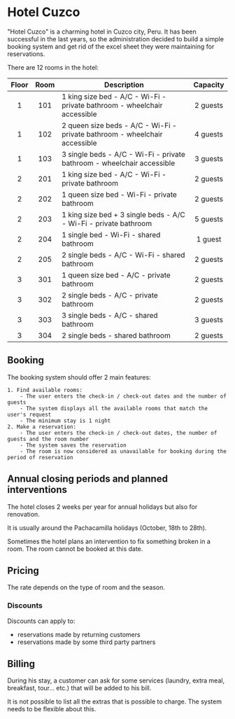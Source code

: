 # Hotel Cuzco

"Hotel Cuzco" is a charming hotel in Cuzco city, Peru.
It has been successful in the last years, so the administration decided to build a simple booking system and get rid of the excel sheet they were maintaining for reservations.

There are 12 rooms in the hotel:

| Floor | Room | Description                                                                | Capacity |
|:-----:|:----:|----------------------------------------------------------------------------|:--------:|
|   1   | 101  | 1 king size bed - A/C - Wi-Fi - private bathroom - wheelchair accessible   | 2 guests |
|   1   | 102  | 2 queen size beds - A/C - Wi-Fi - private bathroom - wheelchair accessible | 4 guests |
|   1   | 103  | 3 single beds - A/C - Wi-Fi - private bathroom - wheelchair accessible     | 3 guests |
|   2   | 201  | 1 king size bed - A/C - Wi-Fi - private bathroom                           | 2 guests |
|   2   | 202  | 1 queen size bed - Wi-Fi - private bathroom                                | 2 guests |
|   2   | 203  | 1 king size bed + 3 single beds - A/C - Wi-Fi - private bathroom           | 5 guests |
|   2   | 204  | 1 single bed - Wi-Fi - shared bathroom                                     | 1 guest  |
|   2   | 205  | 2 single beds - A/C - Wi-Fi - shared bathroom                              | 2 guests |
|   3   | 301  | 1 queen size bed - A/C - private bathroom                                  | 2 guests |
|   3   | 302  | 2 single beds - A/C - private bathroom                                     | 2 guests |
|   3   | 303  | 3 single beds - A/C - shared bathroom                                      | 3 guests |
|   3   | 304  | 2 single beds - shared bathroom                                            | 2 guests |

## Booking

The booking system should offer 2 main features:

    1. Find available rooms:
        - The user enters the check-in / check-out dates and the number of guests
        - The system displays all the available rooms that match the user's request 
        - The minimum stay is 1 night
    2. Make a reservation: 
        - The user enters the check-in / check-out dates, the number of guests and the room number
        - The system saves the reservation
        - The room is now considered as unavailable for booking during the period of reservation  

## Annual closing periods and planned interventions

The hotel closes 2 weeks per year for annual holidays but also for renovation.

It is usually around the Pachacamilla holidays (October, 18th to 28th).

Sometimes the hotel plans an intervention to fix something broken in a room. The room cannot be booked at this date.

## Pricing

The rate depends on the type of room and the season.

### Discounts

Discounts can apply to:

- reservations made by returning customers
- reservations made by some third party partners

## Billing

During his stay, a customer can ask for some services (laundry, extra meal, breakfast, tour... etc.) that will be added to his bill.

It is not possible to list all the extras that is possible to charge. The system needs to be flexible about this.